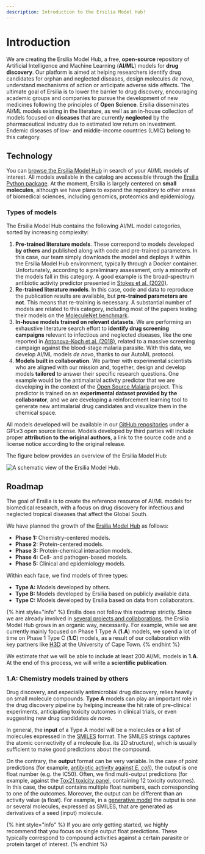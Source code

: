 ```yaml
---
description: Introduction to the Ersilia Model Hub!
---
```


# Introduction

We are creating the Ersilia Model Hub, a free, **open-source** repository of Artificial Intelligence and Machine Learning (**AI/ML**) models for **drug discovery**. Our platform is aimed at helping researchers identify drug candidates for orphan and neglected diseases, design molecules _de novo_, understand mechanisms of action or anticipate adverse side effects. The ultimate goal of Ersilia is to lower the barrier to drug discovery, encouraging academic groups and companies to pursue the development of new medicines following the principles of **Open Science**. Ersilia disseminates AI/ML models existing in the literature, as well as an in-house collection of models focused on **diseases** that are currently **neglected** by the pharmaceutical industry due to estimated low return on investment. Endemic diseases of low- and middle-income countries (LMIC) belong to this category.

## Technology

You can [browse the Ersilia Model Hub](https://ersilia.io/model-hub) in search of your AI/ML models of interest. All models available in the catalog are accessible through the [Ersilia Python package](https://github.com/ersilia-os/ersilia). At the moment, Ersilia is largely centered on **small molecules**, although we have plans to expand the repository to other areas of biomedical sciences, including genomics, proteomics and epidemiology.

### **Types of models**

The Ersilia Model Hub contains the following AI/ML model categories, sorted by increasing complexity:

1. **Pre-trained literature models**. These correspond to models developed **by others** and published along with code and pre-trained parameters. In this case, our team simply downloads the model and deploys it within the Ersilia Model Hub environment, typically through a Docker container. Unfortunately, according to a preliminary assessment, only a minority of the models fall in this category. A good example is the broad-spectrum antibiotic activity predictor presented in [Stokes et al. (2020)](https://pubmed.ncbi.nlm.nih.gov/32084340/).
2. **Re-trained literature models**. In this case, code and data to reproduce the publication results are available, but **pre-trained parameters are not**. This means that re-training is necessary. A substantial number of models are related to this category, including most of the papers testing their models on the [MoleculeNet benchmark](https://pubs.rsc.org/en/content/articlelanding/2018/sc/c7sc02664a).
3. **In-house models trained on relevant datasets**. We are performing an exhaustive literature search effort to **identify drug screening campaigns** relevant to infectious and neglected diseases, like the one reported in [Antonova-Koch et al. (2018)](https://www.science.org/doi/10.1126/science.aat9446), related to a massive screening campaign against the blood-stage malaria parasite. With this data, we develop AI/ML models _de novo_, thanks to our AutoML protocol.
4. **Models built in collaboration**. We partner with experimental scientists who are aligned with our mission and, together, design and develop models **tailored** to answer their specific research questions. One example would be the antimalarial activity predictor that we are developing in the context of the [Open Source Malaria](http://opensourcemalaria.org) project. This predictor is trained on an **experimental dataset provided by the collaborator**, and we are developing a reinforcement learning tool to generate new antimalarial drug candidates and visualize them in the chemical space.

All models developed will be available in our [GitHub repositories](https://github.com/ersilia-os/) under a GPLv3 open source license. Models developed by third parties will include proper **attribution to the original authors**, a link to the source code and a license notice according to the original release.

The figure below provides an overview of the Ersilia Model Hub:

![A schematic view of the Ersilia Model Hub.](https://files.gitbook.com/v0/b/gitbook-x-prod.appspot.com/o/spaces%2F-Mj44wxA7bU1hQH19m8I%2Fuploads%2Fgit-blob-6898bac6a4d07a53d774164a0235b77496dfe8a1%2FErsilia\_Hub-02.png?alt=media)

## Roadmap

The goal of Ersilia is to create the reference resource of AI/ML models for biomedical research, with a focus on drug discovery for infectious and neglected tropical diseases that affect the Global South.

We have planned the growth of the [Ersilia Model Hub](https://ersilia.io/model-hub) as follows:

* **Phase 1:** Chemistry-centered models.
* **Phase 2:** Protein-centered models.
* **Phase 3:** Protein-chemical interaction models.
* **Phase 4:** Cell- and pathogen-based models.
* **Phase 5:** Clinical and epidemiology models.

Within each face, we find models of three types:

* **Type A:** Models developed by others.&#x20;
* **Type B:** Models developed by Ersilia based on publicly available data.
* **Type C:** Models developed by Ersilia based on data from collaborators.

{% hint style="info" %}
Ersilia does not follow this roadmap strictly. Since we are already involved in [several projects and collaborations](https://ersilia.io/projects), the Ersilia Model Hub grows in an organic way, necessarily. For example, while we are currently mainly focused on Phase 1 Type A (**1.A**) models, we spend a lot of time on Phase 1 Type C (**1.C**) models, as a result of our collaboration with key partners like [H3D](http://www.h3d.uct.ac.za/) at the University of Cape Town.
{% endhint %}

We estimate that we will be able to include at least 200 AI/ML models in **1.A**. At the end of this process, we will write a **scientific publication**.

### 1.A: Chemistry models trained by others

Drug discovery, and especially antimicrobial drug discovery, relies heavily on small molecule compounds. **Type A** models can play an important role in the drug discovery pipeline by helping increase the hit rate of pre-clinical experiments, anticipating toxicity outcomes in clinical trials, or even suggesting new drug candidates _de novo_.

In general, the **input** of a Type A model will be a molecules or a list of molecules expressed in the [SMILES](https://en.wikipedia.org/wiki/Simplified\_molecular-input\_line-entry\_system) format. The SMILES strings captures the atomic connectivity of a molecule (i.e. its 2D structure), which is usually sufficient to make good predictions about the compound.

On the contrary, the **output** format can be very variable. In the case of point predictions (for example, [antibiotic activity against _E. coli_](https://github.com/ersilia-os/eos4e40)), the output is one float number (e.g. the IC50). Often, we find multi-output predictions (for example, against the [Tox21 toxicity panel](https://github.com/ersilia-os/eos69p9), containing 12 toxicity outcomes). In this case, the output contains multiple float numbers, each corresponding to one of the outcomes. Moreover, the output can be different than an activity value (a float). For example, in a [generative model](https://github.com/ersilia-os/chem-sampler) the output is one or several molecules, expressed as SMILES, that are generated as derivatives of a seed (input) molecule.

{% hint style="info" %}
If you are only getting started, we highly recommend that you focus on single output float predictions. These typically correspond to compound activities against a certain parasite or protein target of interest.
{% endhint %}
